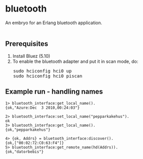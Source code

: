 bluetooth
=========

An embryo for an Erlang bluetooth application.<br><br>

Prerequisites
-------------
1. Install Bluez (5.10)
2. To enable the bluetooth adapter and put it in scan mode, do:<br>
<pre>
   sudo hciconfig hci0 up
   sudo hciconfig hci0 piscan
</pre>

Example run - handling names
----------------------------
	1> bluetooth_interface:get_local_name().
	{ok,"Azure:Dec  3 2010,00:24:03"}

	2> bluetooth_interface:set_local_name("pepparkakehus").
	ok
	3> bluetooth_interface:get_local_name().
	{ok,"pepparkakehus"}

	4> {ok, Addrs} = bluetooth_interface:discover().
	{ok,["00:02:72:C0:63:F4"]}
	5> bluetooth_interface:get_remote_name(hd(Addrs)).
	{ok,"datorbebis"}
